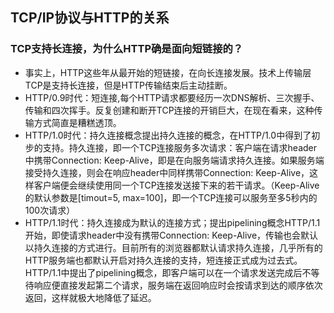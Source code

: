 TCP/IP协议与HTTP的关系
---
### TCP支持长连接，为什么HTTP确是面向短链接的？
* 事实上，HTTP这些年从最开始的短链接，在向长连接发展。技术上传输层TCP是支持长连接，但是HTTP传输结束后主动挂断。
* HTTP/0.9时代：短连接,每个HTTP请求都要经历一次DNS解析、三次握手、传输和四次挥手。反复创建和断开TCP连接的开销巨大，在现在看来，这种传输方式简直是糟糕透顶。
* HTTP/1.0时代：持久连接概念提出持久连接的概念，在HTTP/1.0中得到了初步的支持。持久连接，即一个TCP连接服务多次请求：客户端在请求header中携带Connection: Keep-Alive，即是在向服务端请求持久连接。如果服务端接受持久连接，则会在响应header中同样携带Connection: Keep-Alive，这样客户端便会继续使用同一个TCP连接发送接下来的若干请求。（Keep-Alive的默认参数是[timout=5, max=100]，即一个TCP连接可以服务至多5秒内的100次请求）
* HTTP/1.1时代：持久连接成为默认的连接方式；提出pipelining概念HTTP/1.1开始，即使请求header中没有携带Connection: Keep-Alive，传输也会默认以持久连接的方式进行。目前所有的浏览器都默认请求持久连接，几乎所有的HTTP服务端也都默认开启对持久连接的支持，短连接正式成为过去式。HTTP/1.1中提出了pipelining概念，即客户端可以在一个请求发送完成后不等待响应便直接发起第二个请求，服务端在返回响应时会按请求到达的顺序依次返回，这样就极大地降低了延迟。
 
